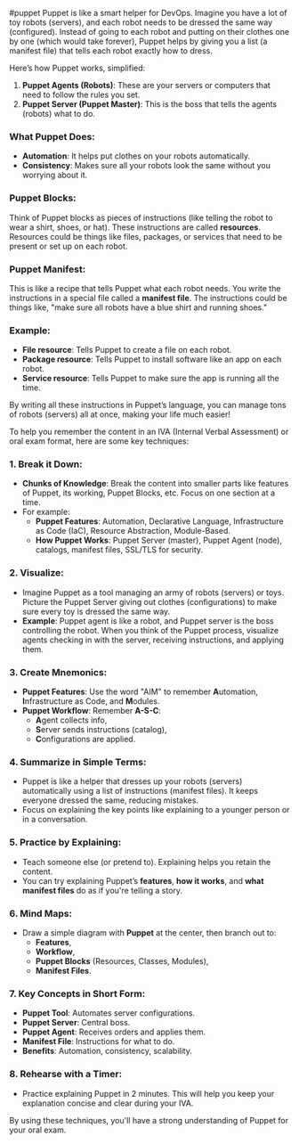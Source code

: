#puppet
Puppet is like a smart helper for DevOps. Imagine you have a lot of toy robots (servers), and each robot needs to be dressed the same way (configured). Instead of going to each robot and putting on their clothes one by one (which would take forever), Puppet helps by giving you a list (a manifest file) that tells each robot exactly how to dress. 

Here’s how Puppet works, simplified:

1. **Puppet Agents (Robots)**: These are your servers or computers that need to follow the rules you set.
2. **Puppet Server (Puppet Master)**: This is the boss that tells the agents (robots) what to do.

### What Puppet Does:
- **Automation**: It helps put clothes on your robots automatically.
- **Consistency**: Makes sure all your robots look the same without you worrying about it.

### Puppet Blocks:
Think of Puppet blocks as pieces of instructions (like telling the robot to wear a shirt, shoes, or hat). These instructions are called **resources**. Resources could be things like files, packages, or services that need to be present or set up on each robot.

### Puppet Manifest:
This is like a recipe that tells Puppet what each robot needs. You write the instructions in a special file called a **manifest file**. The instructions could be things like, "make sure all robots have a blue shirt and running shoes."

### Example:
- **File resource**: Tells Puppet to create a file on each robot.
- **Package resource**: Tells Puppet to install software like an app on each robot.
- **Service resource**: Tells Puppet to make sure the app is running all the time.

By writing all these instructions in Puppet’s language, you can manage tons of robots (servers) all at once, making your life much easier!

To help you remember the content in an IVA (Internal Verbal Assessment) or oral exam format, here are some key techniques:

### 1. **Break it Down**:
   - **Chunks of Knowledge**: Break the content into smaller parts like features of Puppet, its working, Puppet Blocks, etc. Focus on one section at a time.
   - For example:
     - **Puppet Features**: Automation, Declarative Language, Infrastructure as Code (IaC), Resource Abstraction, Module-Based.
     - **How Puppet Works**: Puppet Server (master), Puppet Agent (node), catalogs, manifest files, SSL/TLS for security.

### 2. **Visualize**:
   - Imagine Puppet as a tool managing an army of robots (servers) or toys. Picture the Puppet Server giving out clothes (configurations) to make sure every toy is dressed the same way.
   - **Example**: Puppet agent is like a robot, and Puppet server is the boss controlling the robot. When you think of the Puppet process, visualize agents checking in with the server, receiving instructions, and applying them.

### 3. **Create Mnemonics**:
   - **Puppet Features**: Use the word "AIM" to remember **A**utomation, **I**nfrastructure as Code, and **M**odules.
   - **Puppet Workflow**: Remember **A-S-C**: 
     - **A**gent collects info,
     - **S**erver sends instructions (catalog),
     - **C**onfigurations are applied.

### 4. **Summarize in Simple Terms**:
   - Puppet is like a helper that dresses up your robots (servers) automatically using a list of instructions (manifest files). It keeps everyone dressed the same, reducing mistakes.
   - Focus on explaining the key points like explaining to a younger person or in a conversation.

### 5. **Practice by Explaining**:
   - Teach someone else (or pretend to). Explaining helps you retain the content.
   - You can try explaining Puppet’s **features**, **how it works**, and **what manifest files** do as if you're telling a story.

### 6. **Mind Maps**:
   - Draw a simple diagram with **Puppet** at the center, then branch out to:
     - **Features**,
     - **Workflow**,
     - **Puppet Blocks** (Resources, Classes, Modules),
     - **Manifest Files**.

### 7. **Key Concepts in Short Form**:
   - **Puppet Tool**: Automates server configurations.
   - **Puppet Server**: Central boss.
   - **Puppet Agent**: Receives orders and applies them.
   - **Manifest File**: Instructions for what to do.
   - **Benefits**: Automation, consistency, scalability.

### 8. **Rehearse with a Timer**:
   - Practice explaining Puppet in 2 minutes. This will help you keep your explanation concise and clear during your IVA.

By using these techniques, you'll have a strong understanding of Puppet for your oral exam.
